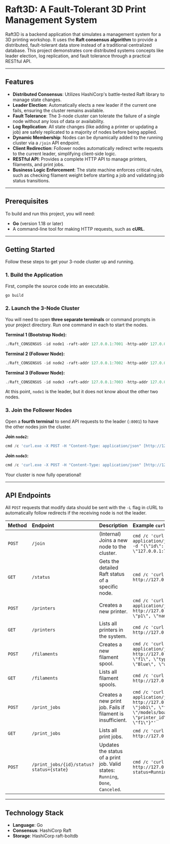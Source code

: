 # Raft3D: A Fault-Tolerant 3D Print Management System

Raft3D is a backend application that simulates a management system for a 3D printing workshop. It uses the **Raft consensus algorithm** to provide a distributed, fault-tolerant data store instead of a traditional centralized database. This project demonstrates core distributed systems concepts like leader election, log replication, and fault tolerance through a practical RESTful API.

---
## Features

* **Distributed Consensus**: Utilizes HashiCorp's battle-tested Raft library to manage state changes.
* **Leader Election**: Automatically elects a new leader if the current one fails, ensuring the cluster remains available.
* **Fault Tolerance**: The 3-node cluster can tolerate the failure of a single node without any loss of data or availability.
* **Log Replication**: All state changes (like adding a printer or updating a job) are safely replicated to a majority of nodes before being applied.
* **Dynamic Membership**: Nodes can be dynamically added to the running cluster via a `/join` API endpoint.
* **Client Redirection**: Follower nodes automatically redirect write requests to the current leader, simplifying client-side logic.
* **RESTful API**: Provides a complete HTTP API to manage printers, filaments, and print jobs.
* **Business Logic Enforcement**: The state machine enforces critical rules, such as checking filament weight before starting a job and validating job status transitions.

---
## Prerequisites

To build and run this project, you will need:
* **Go** (version 1.18 or later)
* A command-line tool for making HTTP requests, such as **cURL**.

---
## Getting Started

Follow these steps to get your 3-node cluster up and running.

### 1. Build the Application
First, compile the source code into an executable.

```sh
go build
```

### 2. Launch the 3-Node Cluster
You will need to open **three separate terminals** or command prompts in your project directory. Run one command in each to start the nodes.

**Terminal 1 (Bootstrap Node):**
```powershell
./Raft_CONSENSUS -id node1 -raft-addr 127.0.0.1:7001 -http-addr 127.0.0.1:8001 -data-dir data -bootstrap
```

**Terminal 2 (Follower Node):**
```powershell
./Raft_CONSENSUS -id node2 -raft-addr 127.0.0.1:7002 -http-addr 127.0.0.1:8002 -data-dir data
```

**Terminal 3 (Follower Node):**
```powershell
./Raft_CONSENSUS -id node3 -raft-addr 127.0.0.1:7003 -http-addr 127.0.0.1:8003 -data-dir data
```
At this point, `node1` is the leader, but it does not know about the other two nodes.

### 3. Join the Follower Nodes
Open a **fourth terminal** to send API requests to the leader (`:8001`) to have the other nodes join the cluster.

**Join `node2`:**
```powershell
cmd /c 'curl.exe -X POST -H "Content-Type: application/json" [http://127.0.0.1:8001/join](http://127.0.0.1:8001/join) -d "{\"id\": \"node2\", \"addr\": \"127.0.0.1:7002\"}"'
```

**Join `node3`:**
```powershell
cmd /c 'curl.exe -X POST -H "Content-Type: application/json" [http://127.0.0.1:8001/join](http://127.0.0.1:8001/join) -d "{\"id\": \"node3\", \"addr\": \"127.0.0.1:7003\"}"'
```
Your cluster is now fully operational!

---
## API Endpoints

All `POST` requests that modify data should be sent with the `-L` flag in cURL to automatically follow redirects if the receiving node is not the leader.

| Method | Endpoint                                 | Description                                                                                              | Example `curl` Command                                                                                                                                                             |
| :---   | :---                                     | :---                                                                                                     | :---                                                                                                                                                                               |
| `POST` | `/join`                                  | (Internal) Joins a new node to the cluster.                                                              | `cmd /c 'curl.exe -X POST -H "Content-Type: application/json" http://127.0.0.1:8001/join -d "{\"id\": \"node2\", \"addr\": \"127.0.0.1:7002\"}"'`                                    |
| `GET`  | `/status`                                | Gets the detailed Raft status of a specific node.                                                        | `cmd /c 'curl.exe http://127.0.0.1:8002/status'`                                                                                                                                   |
| `POST` | `/printers`                              | Creates a new printer.                                                                                   | `cmd /c 'curl.exe -L -X POST -H "Content-Type: application/json" http://127.0.0.1:8002/printers -d "{\"id\": \"p1\", \"name\": \"Ender 3 Pro\"}"'`                              |
| `GET`  | `/printers`                              | Lists all printers in the system.                                                                        | `cmd /c 'curl.exe http://127.0.0.1:8003/printers'`                                                                                                                                  |
| `POST` | `/filaments`                             | Creates a new filament spool.                                                                            | `cmd /c 'curl.exe -L -X POST -H "Content-Type: application/json" http://127.0.0.1:8001/filaments -d "{\"id\": \"f1\", \"type\": \"PLA\", \"color\": \"Blue\", \"weight_grams\": 1000}"'` |
| `GET`  | `/filaments`                             | Lists all filament spools.                                                                               | `cmd /c 'curl.exe http://127.0.0.1:8001/filaments'`                                                                                                                                |
| `POST` | `/print_jobs`                            | Creates a new print job. Fails if filament is insufficient.                                              | `cmd /c 'curl.exe -L -X POST -H "Content-Type: application/json" http://127.0.0.1:8003/print_jobs -d "{\"id\": \"job1\", \"file_path\": \"/models/boat.gcode\", \"grams_needed\": 50, \"printer_id\": \"p1\", \"filament_id\": \"f1\"}"'` |
| `GET`  | `/print_jobs`                            | Lists all print jobs.                                                                                    | `cmd /c 'curl.exe http://127.0.0.1:8002/print_jobs'`                                                                                                                               |
| `POST` | `/print_jobs/{id}/status?status={state}` | Updates the status of a print job. Valid states: `Running`, `Done`, `Canceled`.                          | `cmd /c 'curl.exe -L -X POST http://127.0.0.1:8002/print_jobs/job1/status?status=Running'`                                                                                           |

---
## Technology Stack

* **Language**: Go
* **Consensus**: HashiCorp Raft
* **Storage**: HashiCorp raft-boltdb
